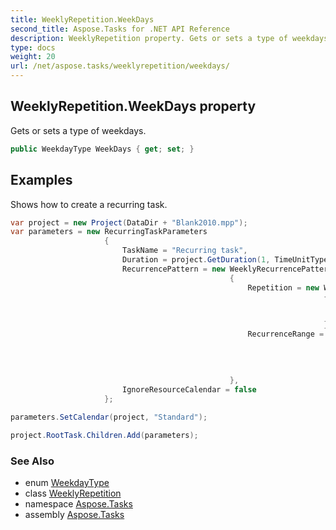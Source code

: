 ```yaml
---
title: WeeklyRepetition.WeekDays
second_title: Aspose.Tasks for .NET API Reference
description: WeeklyRepetition property. Gets or sets a type of weekdays
type: docs
weight: 20
url: /net/aspose.tasks/weeklyrepetition/weekdays/
---
```

## WeeklyRepetition.WeekDays property

Gets or sets a type of weekdays.

```csharp
public WeekdayType WeekDays { get; set; }
```

## Examples

Shows how to create a recurring task.

```csharp
var project = new Project(DataDir + "Blank2010.mpp");
var parameters = new RecurringTaskParameters
                     {
                         TaskName = "Recurring task",
                         Duration = project.GetDuration(1, TimeUnitType.Day),
                         RecurrencePattern = new WeeklyRecurrencePattern
                                                 {
                                                     Repetition = new WeeklyRepetition
                                                                      {
                                                                          RepetitionInterval = 2,
                                                                          WeekDays = WeekdayType.Sunday | WeekdayType.Monday | WeekdayType.Friday
                                                                      },
                                                     RecurrenceRange = new EndByRecurrenceRange
                                                                           {
                                                                               Start = new DateTime(2018, 7, 1, 8, 0, 0),
                                                                               Finish = new DateTime(2018, 7, 20, 17, 0, 0)
                                                                           }
                                                 },
                         IgnoreResourceCalendar = false
                     };

parameters.SetCalendar(project, "Standard");

project.RootTask.Children.Add(parameters);
```

### See Also

* enum [WeekdayType](../../weekdaytype/)
* class [WeeklyRepetition](../)
* namespace [Aspose.Tasks](../../weeklyrepetition/)
* assembly [Aspose.Tasks](../../../)


